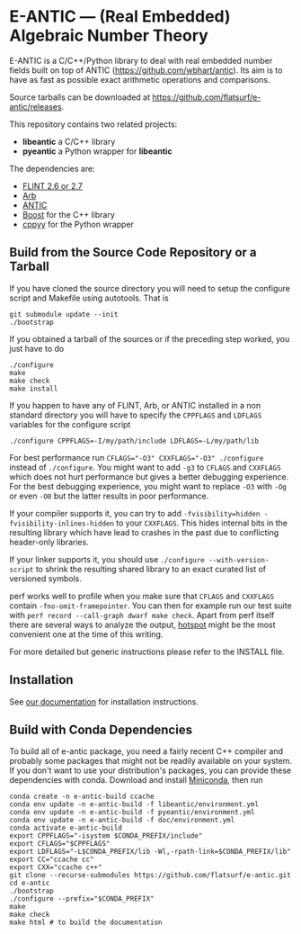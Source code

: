 # E-ANTIC — (Real Embedded) Algebraic Number Theory

E-ANTIC is a C/C++/Python library to deal with real embedded number fields
built on top of ANTIC (https://github.com/wbhart/antic). Its aim is to have as
fast as possible exact arithmetic operations and comparisons.

Source tarballs can be downloaded at https://github.com/flatsurf/e-antic/releases.

This repository contains two related projects:

* **libeantic** a C/C++ library
* **pyeantic** a Python wrapper for **libeantic**

The dependencies are:

 - [FLINT 2.6 or 2.7](http://flintlib.org)
 - [Arb](http://arblib.org/)
 - [ANTIC](https://github.com/wbhart/antic)
 - [Boost](https://www.boost.org/) for the C++ library
 - [cppyy](https://cppyy.readthedocs.io/en/latest/) for the Python wrapper

## Build from the Source Code Repository or a Tarball

If you have cloned the source directory you will need to setup the
configure script and Makefile using autotools. That is

    git submodule update --init
    ./bootstrap

If you obtained a tarball of the sources or if the preceding step
worked, you just have to do

    ./configure
    make
    make check
    make install

If you happen to have any of FLINT, Arb, or ANTIC installed in a non standard
directory you will have to specify the `CPPFLAGS` and `LDFLAGS` variables for
the configure script

    ./configure CPPFLAGS=-I/my/path/include LDFLAGS=-L/my/path/lib

For best performance run `CFLAGS="-O3" CXXFLAGS="-O3" ./configure` instead of
`./configure`.  You might want to add `-g3` to `CFLAGS` and `CXXFLAGS` which
does not hurt performance but gives a better debugging experience. For the best
debugging experience, you might want to replace `-O3` with `-Og` or even `-O0`
but the latter results in poor performance.

If your compiler supports it, you can try to add `-fvisibility=hidden
-fvisibility-inlines-hidden` to your `CXXFLAGS`. This hides internal bits in
the resulting library which have lead to crashes in the past due to conflicting
header-only libraries.

If your linker supports it, you should use `./configure --with-version-script`
to shrink the resulting shared library to an exact curated list of versioned
symbols.

perf works well to profile when you make sure that `CFLAGS` and `CXXFLAGS`
contain `-fno-omit-framepointer`. You can then for example run our test suite
with `perf record --call-graph dwarf make check`. Apart from perf itself there
are several ways to analyze the output,
[hotspot](https://github.com/KDAB/hotspot) might be the most convenient one at
the time of this writing.

For more detailed but generic instructions please refer to the INSTALL file.

## Installation

See [our documentation](https://flatsurf.github.io/e-antic/libeantic/#installation)
for installation instructions.

## Build with Conda Dependencies

To build all of e-antic package, you need a fairly recent C++ compiler and
probably some packages that might not be readily available on your system. If
you don't want to use your distribution's packages, you can provide these
dependencies with conda. Download and install
[Miniconda](https://conda.io/miniconda.html), then run

    conda create -n e-antic-build ccache
    conda env update -n e-antic-build -f libeantic/environment.yml
    conda env update -n e-antic-build -f pyeantic/environment.yml
    conda env update -n e-antic-build -f doc/environment.yml
    conda activate e-antic-build
    export CPPFLAGS="-isystem $CONDA_PREFIX/include"
    export CFLAGS="$CPPFLAGS"
    export LDFLAGS="-L$CONDA_PREFIX/lib -Wl,-rpath-link=$CONDA_PREFIX/lib"
    export CC="ccache cc"
    export CXX="ccache c++"
    git clone --recurse-submodules https://github.com/flatsurf/e-antic.git
    cd e-antic
    ./bootstrap
    ./configure --prefix="$CONDA_PREFIX"
    make
    make check
    make html # to build the documentation
